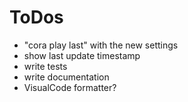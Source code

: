 ToDos
======

* "cora play last" with the new settings
* show last update timestamp
* write tests
* write documentation
* VisualCode formatter?